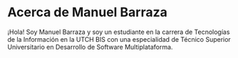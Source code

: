 # Acerca de Manuel Barraza
¡Hola! Soy Manuel Barraza y soy un estudiante en la carrera de Tecnologías de la Información en la UTCH BIS con una especialidad de Técnico Superior Universitario en Desarrollo de Software Multiplataforma.

<br>

<!---
alexmanuel2103/alexmanuel2103 is a ✨ special ✨ repository because its `README.md` (this file) appears on your GitHub profile.
You can click the Preview link to take a look at your changes.
--->
